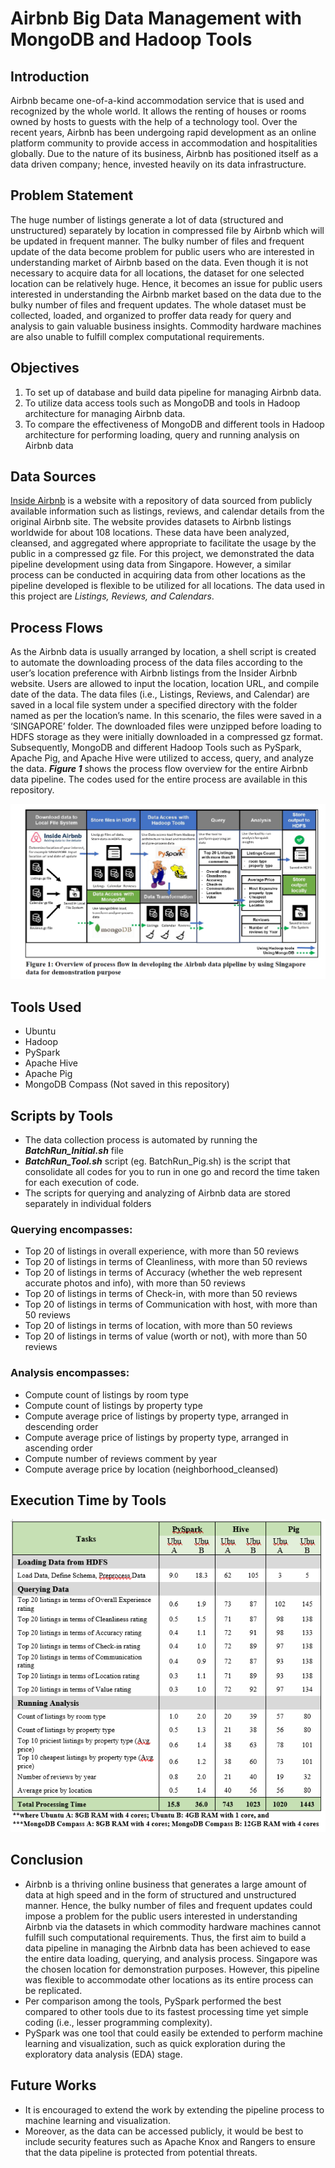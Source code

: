 # Airbnb Big Data Management with MongoDB and Hadoop Tools

## Introduction
Airbnb became one-of-a-kind accommodation service that is used and recognized by the whole world. It allows the renting of houses or rooms owned by hosts to guests with the help of a technology tool. Over the recent years, Airbnb has been undergoing rapid development as an online platform community to provide access in accommodation and hospitalities globally. Due to the nature of its business, Airbnb has positioned itself as a data driven company; hence, invested heavily on its data infrastructure. 

## Problem Statement
The huge number of listings generate a lot of data (structured and unstructured) separately by location in compressed file by Airbnb which will be updated in frequent manner. The bulky number of files and frequent update of the data become problem for public users who are interested in understanding market of Airbnb based on the data. Even though it is not necessary to acquire data for all locations, the dataset for one selected location can be relatively huge. Hence, it becomes an issue for public users interested in understanding the Airbnb market based on the data due to the bulky number of files and frequent updates. The whole dataset must be collected, loaded, and organized to proffer data ready for query and analysis to gain valuable business insights. Commodity hardware machines are also unable to fulfill complex computational requirements. 

## Objectives 
1. To set up of database and build data pipeline for managing Airbnb data. 
2. To utilize data access tools such as MongoDB and tools in Hadoop architecture for managing Airbnb data.
3. To compare the effectiveness of MongoDB and different tools in Hadoop architecture for performing loading, query and running analysis on Airbnb data

## Data Sources
[Inside Airbnb](http://insideairbnb.com/get-the-data.html) is a website with a repository of data sourced from publicly available information such as listings, reviews, and calendar details from the original Airbnb site. The website provides datasets to Airbnb listings worldwide for about 108 locations. These data have been analyzed, cleansed, and aggregated where appropriate to facilitate the usage by the public in a compressed gz file. For this project, we demonstrated the data pipeline development using data from Singapore. However, a similar process can be conducted in acquiring data from other locations as the pipeline developed is flexible to be utilized for all locations. The data used in this project are *Listings, Reviews, and Calendars*. 

## Process Flows
As the Airbnb data is usually arranged by location, a shell script is created to automate the downloading process of the data files according to the user’s location preference with Airbnb listings from the Insider Airbnb website. Users are allowed to input the location, location URL, and compile date of the data. The data files (i.e., Listings, Reviews, and Calendar) are saved in a local file system under a specified directory with the folder named as per the location’s name. In this scenario, the files were saved in a ‘SINGAPORE’ folder. The downloaded files were unzipped before loading to HDFS storage as they were initially downloaded in a compressed gz format. Subsequently, MongoDB and different Hadoop Tools such as PySpark, Apache Pig, and Apache Hive were utilized to access, query, and analyze the data. ***Figure 1*** shows the process flow overview for the entire Airbnb data pipeline. The codes used for the entire process are available in this repository.

![](<!Image/Figure1.PNG>)


## Tools Used
- Ubuntu 
- Hadoop
- PySpark
- Apache Hive
- Apache Pig
- MongoDB Compass (Not saved in this repository)

## Scripts by Tools
- The data collection process is automated by running the ***BatchRun_Initial.sh*** file
- ***BatchRun_Tool.sh*** script (eg. BatchRun_Pig.sh) is the script that consolidate all codes for you to run in one go and record the time taken for each execution of code.
- The scripts for querying and analyzing of Airbnb data are stored separately in individual folders

### Querying encompasses:
- Top 20 of listings in overall experience, with more than 50 reviews
- Top 20 of listings in terms of Cleanliness, with more than 50 reviews
- Top 20 of listings in terms of Accuracy (whether the web represent accurate photos and info), with more than 50 reviews
- Top 20 of listings in terms of Check-in, with more than 50 reviews
- Top 20 of listings in terms of Communication with host, with more than 50 reviews
- Top 20 of listings in terms of location, with more than 50 reviews
- Top 20 of listings in terms of value (worth or not), with more than 50 reviews

### Analysis encompasses:
- Compute count of listings by room type
- Compute count of listings by property type
- Compute average price of listings by property type, arranged in descending order
- Compute average price of listings by property type, arranged in ascending order
- Compute number of reviews comment by year
- Compute average price by location (neighborhood_cleansed)

## Execution Time by Tools
![](<!Image/Figure2.PNG>)

## Conclusion
- Airbnb is a thriving online business that generates a large amount of data at high speed and in the form of structured and unstructured manner. Hence, the bulky number of files and frequent updates could impose a problem for the public users interested in understanding Airbnb via the datasets in which commodity hardware machines cannot fulfill such computational requirements. Thus, the first aim to build a data pipeline in managing the Airbnb data has been achieved to ease the entire data loading, querying, and analysis process. Singapore was the chosen location for demonstration purposes. However, this pipeline was flexible to accommodate other locations as its entire process can be replicated.
- Per comparison among the tools, PySpark performed the best compared to other tools due to its fastest processing time yet simple coding (i.e., lesser programming complexity). 
- PySpark was one tool that could easily be extended to perform machine learning and visualization, such as quick exploration during the exploratory data analysis (EDA) stage.

## Future Works
- It is encouraged to extend the work by extending the pipeline process to machine learning and visualization. 
- Moreover, as the data can be accessed publicly, it would be best to include security features such as Apache Knox and Rangers to ensure that the data pipeline is protected from potential threats.

